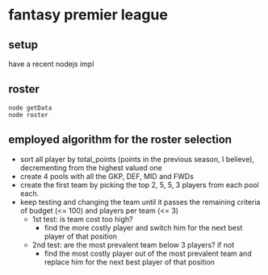 # fantasy premier league

## setup

have a recent nodejs impl

## roster

    node getData
    node roster

## employed algorithm for the roster selection

- sort all player by total_points (points in the previous season, I believe), decrementing from the highest valued one
- create 4 pools with all the GKP, DEF, MID and FWDs
- create the first team by picking the top 2, 5, 5, 3 players from each pool each.
- keep testing and changing the team until it passes the remaining criteria of budget (<= 100) and players per team (<= 3)
  - 1st test: is team cost too high?
    - find the more costly player and switch him for the next best player of that position
  - 2nd test: are the most prevalent team below 3 players? if not
    - find the most costly player out of the most prevalent team and replace him for the next best player of that position
